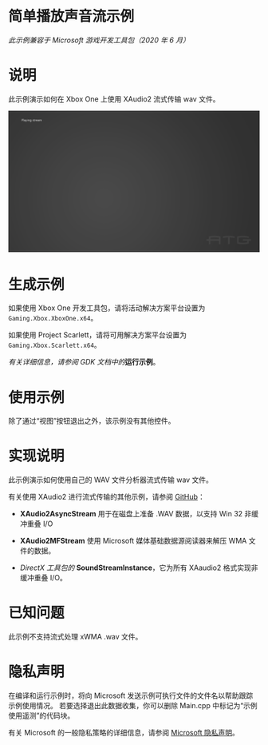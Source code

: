 # 简单播放声音流示例

*此示例兼容于 Microsoft 游戏开发工具包（2020 年 6 月）*

# 说明

此示例演示如何在 Xbox One 上使用 XAudio2 流式传输 wav 文件。

![](./media/image1.png)

# 生成示例

如果使用 Xbox One 开发工具包，请将活动解决方案平台设置为 `Gaming.Xbox.XboxOne.x64`。

如果使用 Project Scarlett，请将可用解决方案平台设置为 `Gaming.Xbox.Scarlett.x64`。

*有关详细信息，请参阅* *GDK 文档中的*__运行示例__。&nbsp;

# 使用示例

除了通过&ldquo;视图&rdquo;按钮退出之外，该示例没有其他控件。

# 实现说明

此示例演示如何使用自己的 WAV 文件分析器流式传输 wav 文件。

有关使用 XAudio2 进行流式传输的其他示例，请参阅 [GitHub](https://github.com/walbourn/directx-sdk-samples/tree/master/XAudio2)：

- **XAudio2AsyncStream** 用于在磁盘上准备 .WAV 数据，以支持 Win 32 非缓冲重叠 I/O

- **XAudio2MFStream** 使用 Microsoft 媒体基础数据源阅读器来解压 WMA 文件的数据。

- *DirectX 工具包的* **SoundStreamInstance**，它为所有 XAaudio2 格式实现非缓冲重叠 I/O。

# 已知问题

此示例不支持流式处理 xWMA .wav 文件。

# 隐私声明

在编译和运行示例时，将向 Microsoft 发送示例可执行文件的文件名以帮助跟踪示例使用情况。 若要选择退出此数据收集，你可以删除 Main.cpp 中标记为&ldquo;示例使用遥测&rdquo;的代码块。

有关 Microsoft 的一般隐私策略的详细信息，请参阅 [Microsoft 隐私声明](https://privacy.microsoft.com/en-us/privacystatement/)。


